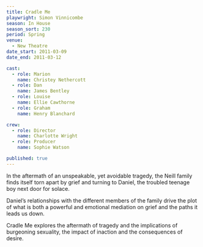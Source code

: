 ```yaml
---
title: Cradle Me
playwright: Simon Vinnicombe
season: In House
season_sort: 230
period: Spring
venue:
  - New Theatre
date_start: 2011-03-09
date_end: 2011-03-12

cast:
  - role: Marion
    name: Christey Nethercott
  - role: Dan
    name: James Bentley
  - role: Louise
    name: Ellie Cawthorne
  - role: Graham
    name: Henry Blanchard

crew:
  - role: Director
    name: Charlotte Wright
  - role: Producer
    name: Sophie Watson

published: true
---
```


In the aftermath of an unspeakable, yet avoidable tragedy, the Neill family finds itself torn apart by grief and turning to Daniel, the troubled teenage boy next door for solace.

Daniel’s relationships with the different members of the family drive the plot of what is both a powerful and emotional mediation on grief and the paths it leads us down.

Cradle Me explores the aftermath of tragedy and the implications of burgeoning sexuality, the impact of inaction and the consequences of desire.
